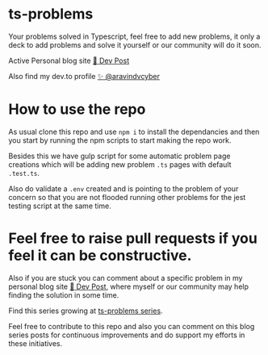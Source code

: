 # ts-problems

Your problems solved in Typescript, feel free to add new problems, it only a deck to add problems and solve it yourself or our community will do it soon.

Active Personal blog site [:postbox: Dev Post](https://dev-post.hashnode.dev)

Also find my dev.to profile [:sparkles: @aravindvcyber](https://dev.to/aravindvcyber)

# How to use the repo

As usual clone this repo and use `npm i` to install the dependancies and then you start by running the npm scripts to start making the repo work.

Besides this we have gulp script for some automatic problem page creations which will be adding new problem `.ts` pages with default `.test.ts`.

Also do validate a `.env` created and is pointing to the problem of your concern so that you are not flooded running other problems for the jest testing script at the same time. 

# Feel free to raise pull requests if you feel it can be constructive.

Also if you are stuck you can comment about a specific problem in my personal blog site [:postbox: Dev Post](https://dev-post.hashnode.dev), where myself or our community may help finding the solution in some time.

Find this series growing at [ts-problems series](https://dev-post.hashnode.dev/series/ts-problems).

Feel free to contribute to this repo and also you can comment on this blog series posts for continuous improvements and do support my efforts in these initiatives.


